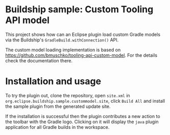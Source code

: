 # Buildship sample: Custom Tooling API model

This project shows how can an Eclipse plugin load custom Gradle models via the Buildship's `GradleBuild.withConnection()` API.

The custom model loading implementation is based on https://github.com/bmuschko/tooling-api-custom-model.
For the details check the documentation there.

# Installation and usage
To try the plugin out, clone the repository, open `site.xml` in `org.eclipse.buildship.sample.custommodel.site`, click `Build All` and install the sample plugin from the generated update site.

If the installation is successful then the plugin contributes a new action to the toolbar with the Gradle logo.
Clicking on it will display the `java` plugin application for all Gradle builds in the workspace.